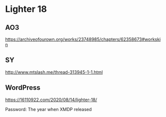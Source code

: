 # Lighter 18

## AO3

https://archiveofourown.org/works/23748985/chapters/62358673#workskin

## SY

http://www.mtslash.me/thread-313945-1-1.html

## WordPress

https://16110922.com/2020/08/14/lighter-18/

Password: The year when XMDP released
